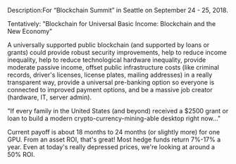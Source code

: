Description:For “Blockchain Summit” in Seattle on September 24 - 25, 2018. 

Tentatively: "Blockchain for Universal Basic Income: Blockchain and the New Economy"

A universally supported public blockchain (and supported by loans or grants) could provide robust security improvements, help to reduce income inequality, help to reduce technological hardware inequality, provide moderate passive income, offset public infrastructure costs (like criminal records, driver's licenses, license plates, mailing addresses) in a really transparent way, provide a universal pre-banking option so everyone is connected to improved payment options, and be a massive job creator (hardware, IT, server admin).

"If every family in the United States (and beyond) received a $2500 grant or loan to build a modern crypto-currency-mining-able desktop right now..."

Current payoff is about 18 months to 24 months (or slightly more) for one GPU. From an asset ROI, that's great! Most hedge funds return 7%-17% a year. Even at today's really depressed prices, we're looking at around a 50% ROI.